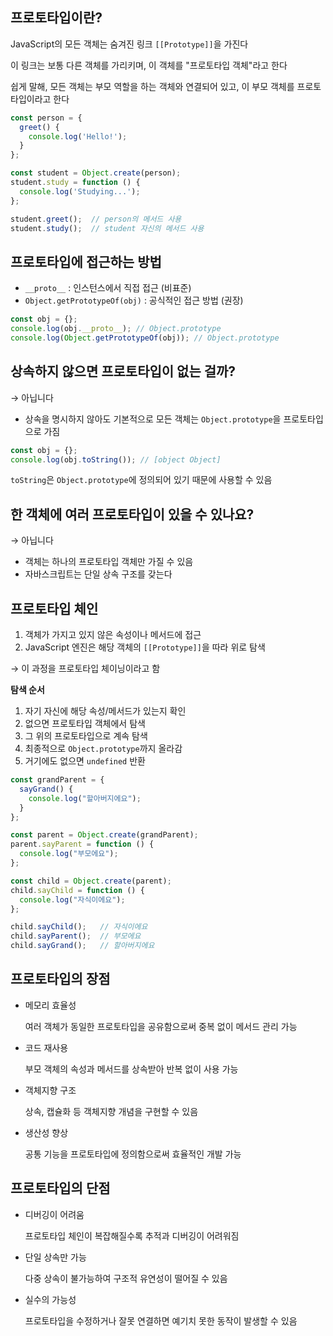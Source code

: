 ## 프로토타입이란?

JavaScript의 모든 객체는 숨겨진 링크 `[[Prototype]]`을 가진다

이 링크는 보통 다른 객체를 가리키며, 이 객체를 "프로토타입 객체"라고 한다

쉽게 말해, 모든 객체는 부모 역할을 하는 객체와 연결되어 있고, 이 부모 객체를 프로토타입이라고 한다

```jsx
const person = {
  greet() {
    console.log('Hello!');
  }
};

const student = Object.create(person);
student.study = function () {
  console.log('Studying...');
};

student.greet();  // person의 메서드 사용
student.study();  // student 자신의 메서드 사용

```

## 프로토타입에 접근하는 방법

- `__proto__` : 인스턴스에서 직접 접근 (비표준)
- `Object.getPrototypeOf(obj)` : 공식적인 접근 방법 (권장)

```jsx
const obj = {};
console.log(obj.__proto__); // Object.prototype
console.log(Object.getPrototypeOf(obj)); // Object.prototype
```

## 상속하지 않으면 프로토타입이 없는 걸까?

→ 아닙니다

- 상속을 명시하지 않아도 기본적으로 모든 객체는 `Object.prototype`을 프로토타입으로 가짐

```jsx
const obj = {};
console.log(obj.toString()); // [object Object]
```

`toString`은 `Object.prototype`에 정의되어 있기 때문에 사용할 수 있음

## 한 객체에 여러 프로토타입이 있을 수 있나요?

→ 아닙니다

- 객체는 하나의 프로토타입 객체만 가질 수 있음
- 자바스크립트는 단일 상속 구조를 갖는다

## 프로토타입 체인

1. 객체가 가지고 있지 않은 속성이나 메서드에 접근
2. JavaScript 엔진은 해당 객체의 `[[Prototype]]`을 따라 위로 탐색

→ 이 과정을 프로토타입 체이닝이라고 함

**탐색 순서**

1. 자기 자신에 해당 속성/메서드가 있는지 확인
2. 없으면 프로토타입 객체에서 탐색
3. 그 위의 프로토타입으로 계속 탐색
4. 최종적으로 `Object.prototype`까지 올라감
5. 거기에도 없으면 `undefined` 반환

```jsx
const grandParent = {
  sayGrand() {
    console.log("할아버지에요");
  }
};

const parent = Object.create(grandParent);
parent.sayParent = function () {
  console.log("부모에요");
};

const child = Object.create(parent);
child.sayChild = function () {
  console.log("자식이에요");
};

child.sayChild();   // 자식이에요
child.sayParent();  // 부모에요
child.sayGrand();   // 할아버지에요
```

## 프로토타입의 장점

- 메모리 효율성
    
    여러 객체가 동일한 프로토타입을 공유함으로써 중복 없이 메서드 관리 가능
    
- 코드 재사용
    
    부모 객체의 속성과 메서드를 상속받아 반복 없이 사용 가능
    
- 객체지향 구조
    
    상속, 캡슐화 등 객체지향 개념을 구현할 수 있음
    
- 생산성 향상
    
    공통 기능을 프로토타입에 정의함으로써 효율적인 개발 가능
    

## 프로토타입의 단점

- 디버깅이 어려움
    
    프로토타입 체인이 복잡해질수록 추적과 디버깅이 어려워짐
    
- 단일 상속만 가능
    
    다중 상속이 불가능하여 구조적 유연성이 떨어질 수 있음
    
- 실수의 가능성
    
    프로토타입을 수정하거나 잘못 연결하면 예기치 못한 동작이 발생할 수 있음
